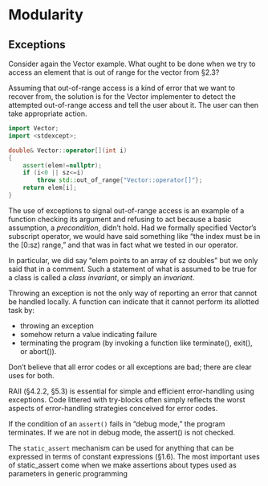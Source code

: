# Modularity
## Exceptions
Consider again the Vector example. What ought to be done when we try to access an element that is out of range for the vector from §2.3?

Assuming that out-of-range access is a kind of error that we want to recover from, the solution is for the Vector implementer to detect the attempted out-of-range access and tell the user about it. The user can then take appropriate action.

```C++
import Vector;
import <stdexcept>;

double& Vector::operator[](int i)
{
    assert(elem!=nullptr);
    if (i<0 || sz<=i)
        throw std::out_of_range{"Vector::operator[]"};
    return elem[i];
}
```

The use of exceptions to signal out-of-range access is an example of a function checking its argument and refusing to act because a basic assumption, a *precondition*, didn’t hold. Had we formally specified Vector’s subscript operator, we would have said something like “the index must be in the [0:sz) range,” and that was in fact what we tested in our operator[]().

In particular, we did say “elem points to an array of sz doubles” but we only said that in a comment. Such a statement of what is assumed to be true for a class is called a *class invariant*, or simply an *invariant*.

Throwing an exception is not the only way of reporting an error that cannot be handled locally. A function can indicate that it cannot perform its allotted task by:

- throwing an exception
- somehow return a value indicating failure
- terminating the program (by invoking a function like terminate(), exit(), or abort()).

Don’t believe that all error codes or all exceptions are bad; there are clear uses for both.

RAII (§4.2.2, §5.3) is essential for simple and efficient error-handling using exceptions. Code littered with try-blocks often simply reflects the worst aspects of error-handling strategies conceived for error codes.

If the condition of an ```assert()``` fails in “debug mode,” the program terminates. If we are not in debug mode, the assert() is not checked.

The ```static_assert``` mechanism can be used for anything that can be expressed in terms of constant expressions (§1.6).
The most important uses of static_assert come when we make assertions about types used as parameters in generic programming

